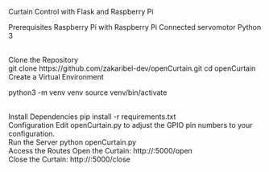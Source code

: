 Curtain Control with Flask and Raspberry Pi

Prerequisites
Raspberry Pi with Raspberry Pi 
Connected servomotor
Python 3

<br>
Clone the Repository

<br>
git clone https://github.com/zakaribel-dev/openCurtain.git
cd openCurtain
Create a Virtual Environment

<br>

python3 -m venv venv
source venv/bin/activate

<br>
Install Dependencies
pip install -r requirements.txt

<br>
Configuration
Edit openCurtain.py to adjust the GPIO pin numbers to your configuration.

<br>
Run the Server
python openCurtain.py

<br>
Access the Routes
Open the Curtain: http://<RaspberryPiAddress>:5000/open<br>
Close the Curtain: http://<RaspberryPiAddress>:5000/close
